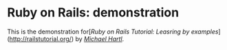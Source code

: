 # Ruby on Rails: demonstration

This is the demonstration for[*Ruby on Rails Tutorial: Leasring by examples*] (http://railstutorial.org/)
by [*Michael Hartl*](http://michaelhartl.com/).

